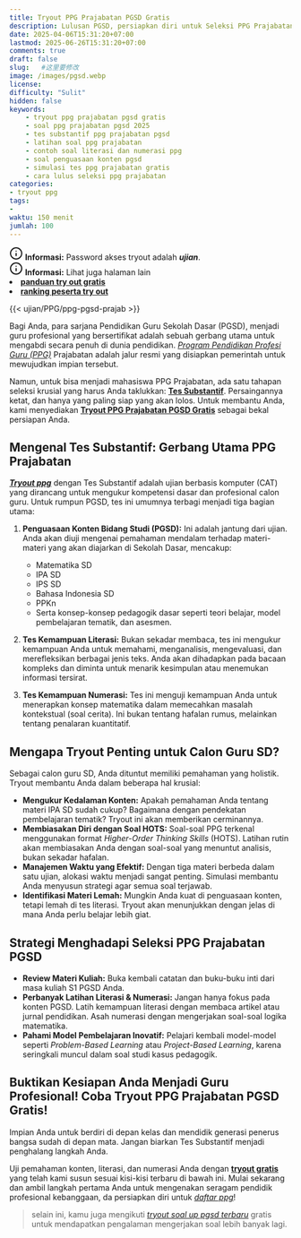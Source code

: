 ```yaml
---
title: Tryout PPG Prajabatan PGSD Gratis
description: Lulusan PGSD, persiapkan diri untuk Seleksi PPG Prajabatan 2025 dengan tryout gratis! Latihan soal Tes Substantif (Literasi, Numerasi, Penguasaan Konten) di sini.
date: 2025-04-06T15:31:20+07:00
lastmod: 2025-06-26T15:31:20+07:00
comments: true
draft: false 
slug:   #这里要修改
image: /images/pgsd.webp
license: 
difficulty: "Sulit"
hidden: false
keywords: 
    - tryout ppg prajabatan pgsd gratis
    - soal ppg prajabatan pgsd 2025
    - tes substantif ppg prajabatan pgsd
    - latihan soal ppg prajabatan
    - contoh soal literasi dan numerasi ppg
    - soal penguasaan konten pgsd
    - simulasi tes ppg prajabatan gratis
    - cara lulus seleksi ppg prajabatan
categories:
- tryout ppg
tags:
- 
waktu: 150 menit
jumlah: 100 
---
```


<div class="alert alert-info">
  <svg xmlns="http://www.w3.org/2000/svg" width="24" height="24" viewBox="0 0 24 24" fill="none" stroke="currentColor" stroke-width="2" stroke-linecap="round" stroke-linejoin="round" class="feather feather-info"><circle cx="12" cy="12" r="10"></circle><line x1="12" y1="16" x2="12" y2="12"></line>    <line x1="12" y1="8" x2="12.01" y2="8"></line>  </svg>
  <span><strong>Informasi:</strong> Password akses tryout adalah <b><i>ujian</b></i>.</span>
</div>
<div class="alert alert-info">
  <svg xmlns="http://www.w3.org/2000/svg" width="24" height="24" viewBox="0 0 24 24" fill="none" stroke="currentColor" stroke-width="2" stroke-linecap="round" stroke-linejoin="round" class="feather feather-info"><circle cx="12" cy="12" r="10"></circle><line x1="12" y1="16" x2="12" y2="12"></line>    <line x1="12" y1="8" x2="12.01" y2="8"></line>  </svg>
  <span><strong>Informasi:</strong> Lihat juga halaman lain<b> <li><a href="/ujian/cara-ikut-tryout-online-gratis">panduan try out gratis</a></li></b> <b><li><a href="/ujian/ranking-peserta-tryout">ranking peserta try out</a></li></b></span>
</div>



{{< ujian/PPG/ppg-pgsd-prajab >}}

Bagi Anda, para sarjana Pendidikan Guru Sekolah Dasar (PGSD), menjadi guru profesional yang bersertifikat adalah sebuah gerbang utama untuk mengabdi secara penuh di dunia pendidikan. *[Program Pendidikan Profesi Guru (PPG)](/mengenal-apa-itu-ppg-guru/)* Prajabatan adalah jalur resmi yang disiapkan pemerintah untuk mewujudkan impian tersebut.

Namun, untuk bisa menjadi mahasiswa PPG Prajabatan, ada satu tahapan seleksi krusial yang harus Anda taklukkan: **[Tes Substantif](/ujian/)**. Persaingannya ketat, dan hanya yang paling siap yang akan lolos. Untuk membantu Anda, kami menyediakan **[Tryout PPG Prajabatan PGSD Gratis](/ujian/ppg/tryout-ppg-prajab-pgsd/)** sebagai bekal persiapan Anda.

## Mengenal Tes Substantif: Gerbang Utama PPG Prajabatan

***[Tryout ppg](/categories/tryout-ppg/)*** dengan Tes Substantif adalah ujian berbasis komputer (CAT) yang dirancang untuk mengukur kompetensi dasar dan profesional calon guru. Untuk rumpun PGSD, tes ini umumnya terbagi menjadi tiga bagian utama:

1.  **Penguasaan Konten Bidang Studi (PGSD):** Ini adalah jantung dari ujian. Anda akan diuji mengenai pemahaman mendalam terhadap materi-materi yang akan diajarkan di Sekolah Dasar, mencakup:
    * Matematika SD
    * IPA SD
    * IPS SD
    * Bahasa Indonesia SD
    * PPKn
    * Serta konsep-konsep pedagogik dasar seperti teori belajar, model pembelajaran tematik, dan asesmen.

2.  **Tes Kemampuan Literasi:** Bukan sekadar membaca, tes ini mengukur kemampuan Anda untuk memahami, menganalisis, mengevaluasi, dan merefleksikan berbagai jenis teks. Anda akan dihadapkan pada bacaan kompleks dan diminta untuk menarik kesimpulan atau menemukan informasi tersirat.

3.  **Tes Kemampuan Numerasi:** Tes ini menguji kemampuan Anda untuk menerapkan konsep matematika dalam memecahkan masalah kontekstual (soal cerita). Ini bukan tentang hafalan rumus, melainkan tentang penalaran kuantitatif.

## Mengapa Tryout Penting untuk Calon Guru SD?

Sebagai calon guru SD, Anda dituntut memiliki pemahaman yang holistik. Tryout membantu Anda dalam beberapa hal krusial:

* **Mengukur Kedalaman Konten:** Apakah pemahaman Anda tentang materi IPA SD sudah cukup? Bagaimana dengan pendekatan pembelajaran tematik? Tryout ini akan memberikan cerminannya.
* **Membiasakan Diri dengan Soal HOTS:** Soal-soal PPG terkenal menggunakan format *Higher-Order Thinking Skills* (HOTS). Latihan rutin akan membiasakan Anda dengan soal-soal yang menuntut analisis, bukan sekadar hafalan.
* **Manajemen Waktu yang Efektif:** Dengan tiga materi berbeda dalam satu ujian, alokasi waktu menjadi sangat penting. Simulasi membantu Anda menyusun strategi agar semua soal terjawab.
* **Identifikasi Materi Lemah:** Mungkin Anda kuat di penguasaan konten, tetapi lemah di tes literasi. Tryout akan menunjukkan dengan jelas di mana Anda perlu belajar lebih giat.

## Strategi Menghadapi Seleksi PPG Prajabatan PGSD

* **Review Materi Kuliah:** Buka kembali catatan dan buku-buku inti dari masa kuliah S1 PGSD Anda.
* **Perbanyak Latihan Literasi & Numerasi:** Jangan hanya fokus pada konten PGSD. Latih kemampuan literasi dengan membaca artikel atau jurnal pendidikan. Asah numerasi dengan mengerjakan soal-soal logika matematika.
* **Pahami Model Pembelajaran Inovatif:** Pelajari kembali model-model seperti *Problem-Based Learning* atau *Project-Based Learning*, karena seringkali muncul dalam soal studi kasus pedagogik.

## Buktikan Kesiapan Anda Menjadi Guru Profesional! Coba Tryout PPG Prajabatan PGSD Gratis!

Impian Anda untuk berdiri di depan kelas dan mendidik generasi penerus bangsa sudah di depan mata. Jangan biarkan Tes Substantif menjadi penghalang langkah Anda.

Uji pemahaman konten, literasi, dan numerasi Anda dengan **[tryout gratis](/ujian/)** yang telah kami susun sesuai kisi-kisi terbaru di bawah ini. Mulai sekarang dan ambil langkah pertama Anda untuk mengenakan seragam pendidik profesional kebanggaan, da persiapkan diri untuk *[daftar ppg](/cara-daftar-ppg-prajab-2025/)*!  

>selain ini, kamu juga mengikuti *[tryout soal up pgsd terbaru](/ujian/ppg/soal-up-ppg-pgsd-terbaru/)* gratis untuk mendapatkan pengalaman mengerjakan soal lebih banyak lagi.